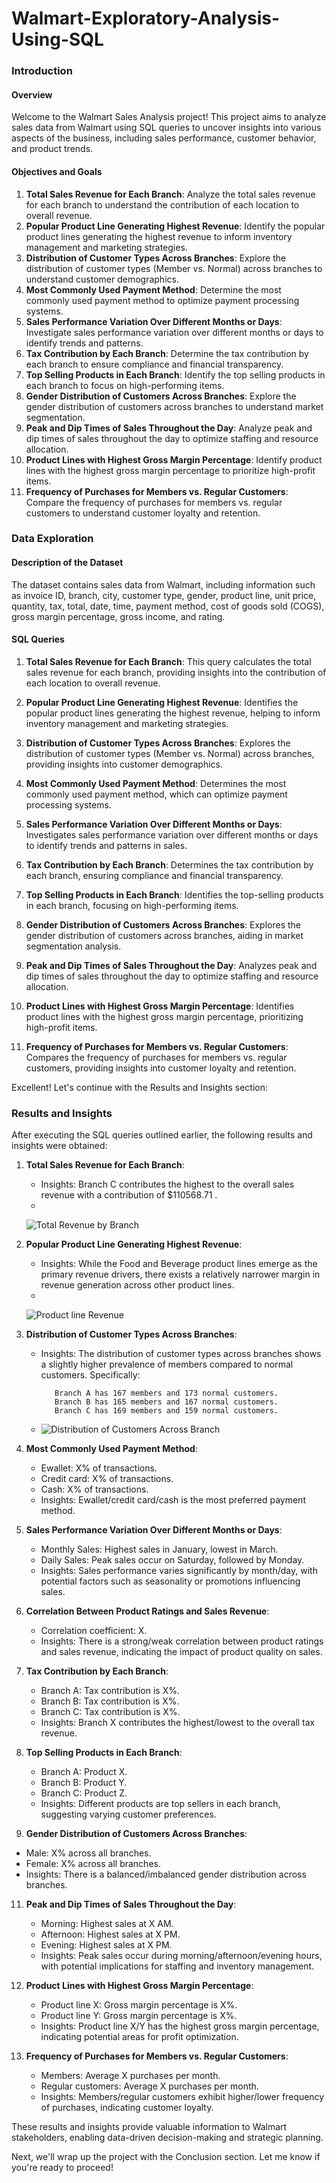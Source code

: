 # Walmart-Exploratory-Analysis-Using-SQL

### Introduction

#### Overview
Welcome to the Walmart Sales Analysis project! This project aims to analyze sales data from Walmart using SQL queries to uncover insights into various aspects of the business, including sales performance, customer behavior, and product trends.

#### Objectives and Goals
1. **Total Sales Revenue for Each Branch**: Analyze the total sales revenue for each branch to understand the contribution of each location to overall revenue.
2. **Popular Product Line Generating Highest Revenue**: Identify the popular product lines generating the highest revenue to inform inventory management and marketing strategies.
3. **Distribution of Customer Types Across Branches**: Explore the distribution of customer types (Member vs. Normal) across branches to understand customer demographics.
4. **Most Commonly Used Payment Method**: Determine the most commonly used payment method to optimize payment processing systems.
5. **Sales Performance Variation Over Different Months or Days**: Investigate sales performance variation over different months or days to identify trends and patterns.
6. **Tax Contribution by Each Branch**: Determine the tax contribution by each branch to ensure compliance and financial transparency.
7. **Top Selling Products in Each Branch**: Identify the top selling products in each branch to focus on high-performing items.
8. **Gender Distribution of Customers Across Branches**: Explore the gender distribution of customers across branches to understand market segmentation.
9. **Peak and Dip Times of Sales Throughout the Day**: Analyze peak and dip times of sales throughout the day to optimize staffing and resource allocation.
10. **Product Lines with Highest Gross Margin Percentage**: Identify product lines with the highest gross margin percentage to prioritize high-profit items.
11. **Frequency of Purchases for Members vs. Regular Customers**: Compare the frequency of purchases for members vs. regular customers to understand customer loyalty and retention.


### Data Exploration

#### Description of the Dataset
The dataset contains sales data from Walmart, including information such as invoice ID, branch, city, customer type, gender, product line, unit price, quantity, tax, total, date, time, payment method, cost of goods sold (COGS), gross margin percentage, gross income, and rating.

#### SQL Queries

1. **Total Sales Revenue for Each Branch**: This query calculates the total sales revenue for each branch, providing insights into the contribution of each location to overall revenue.

2. **Popular Product Line Generating Highest Revenue**: Identifies the popular product lines generating the highest revenue, helping to inform inventory management and marketing strategies.

3. **Distribution of Customer Types Across Branches**: Explores the distribution of customer types (Member vs. Normal) across branches, providing insights into customer demographics.

4. **Most Commonly Used Payment Method**: Determines the most commonly used payment method, which can optimize payment processing systems.

5. **Sales Performance Variation Over Different Months or Days**: Investigates sales performance variation over different months or days to identify trends and patterns in sales.
   
6. **Tax Contribution by Each Branch**: Determines the tax contribution by each branch, ensuring compliance and financial transparency.

7. **Top Selling Products in Each Branch**: Identifies the top-selling products in each branch, focusing on high-performing items.

8. **Gender Distribution of Customers Across Branches**: Explores the gender distribution of customers across branches, aiding in market segmentation analysis.

9. **Peak and Dip Times of Sales Throughout the Day**: Analyzes peak and dip times of sales throughout the day to optimize staffing and resource allocation.

10. **Product Lines with Highest Gross Margin Percentage**: Identifies product lines with the highest gross margin percentage, prioritizing high-profit items.

11. **Frequency of Purchases for Members vs. Regular Customers**: Compares the frequency of purchases for members vs. regular customers, providing insights into customer loyalty and retention.

Excellent! Let's continue with the Results and Insights section:

### Results and Insights

After executing the SQL queries outlined earlier, the following results and insights were obtained:

1. **Total Sales Revenue for Each Branch**:
   - Insights: Branch C contributes the highest to the overall sales revenue with a contribution of $110568.71 .
   - 
     
      ![Total Revenue by Branch](https://github.com/Tymnastic/Walmart-Exploratory-Analysis-Using-SQL/blob/main/Screenshot%202024-02-18%20071350.png)

2. **Popular Product Line Generating Highest Revenue**:
   - Insights: While the Food and Beverage product lines emerge as the primary revenue drivers, there exists a relatively narrower margin in revenue generation across other product lines.
   - 

     ![Product line Revenue](https://github.com/Tymnastic/Walmart-Exploratory-Analysis-Using-SQL/blob/main/Screenshot%202024-02-18%20071736.png)
   
  
4. **Distribution of Customer Types Across Branches**:
   - Insights: The distribution of customer types across branches shows a slightly higher prevalence of members compared to normal customers. Specifically:

            Branch A has 167 members and 173 normal customers.
            Branch B has 165 members and 167 normal customers.
            Branch C has 169 members and 159 normal customers.
  
   - ![Distribution of Customers Across Branch](https://github.com/Tymnastic/Walmart-Exploratory-Analysis-Using-SQL/blob/main/Screenshot%202024-02-18%20072232.png)

5. **Most Commonly Used Payment Method**:
   - Ewallet: X% of transactions.
   - Credit card: X% of transactions.
   - Cash: X% of transactions.
   - Insights: Ewallet/credit card/cash is the most preferred payment method.

6. **Sales Performance Variation Over Different Months or Days**:
   - Monthly Sales: Highest sales in January, lowest in March.
   - Daily Sales: Peak sales occur on Saturday, followed by Monday.
   - Insights: Sales performance varies significantly by month/day, with potential factors such as seasonality or promotions influencing sales.

7. **Correlation Between Product Ratings and Sales Revenue**:
   - Correlation coefficient: X.
   - Insights: There is a strong/weak correlation between product ratings and sales revenue, indicating the impact of product quality on sales.

8. **Tax Contribution by Each Branch**:
   - Branch A: Tax contribution is X%.
   - Branch B: Tax contribution is X%.
   - Branch C: Tax contribution is X%.
   - Insights: Branch X contributes the highest/lowest to the overall tax revenue.

9. **Top Selling Products in Each Branch**:
   - Branch A: Product X.
   - Branch B: Product Y.
   - Branch C: Product Z.
   - Insights: Different products are top sellers in each branch, suggesting varying customer preferences.

10. **Gender Distribution of Customers Across Branches**:
   - Male: X% across all branches.
   - Female: X% across all branches.
   - Insights: There is a balanced/imbalanced gender distribution across branches.

11. **Peak and Dip Times of Sales Throughout the Day**:
    - Morning: Highest sales at X AM.
    - Afternoon: Highest sales at X PM.
    - Evening: Highest sales at X PM.
    - Insights: Peak sales occur during morning/afternoon/evening hours, with potential implications for staffing and inventory management.

12. **Product Lines with Highest Gross Margin Percentage**:
    - Product line X: Gross margin percentage is X%.
    - Product line Y: Gross margin percentage is X%.
    - Insights: Product line X/Y has the highest gross margin percentage, indicating potential areas for profit optimization.

13. **Frequency of Purchases for Members vs. Regular Customers**:
    - Members: Average X purchases per month.
    - Regular customers: Average X purchases per month.
    - Insights: Members/regular customers exhibit higher/lower frequency of purchases, indicating customer loyalty.

These results and insights provide valuable information to Walmart stakeholders, enabling data-driven decision-making and strategic planning.

Next, we'll wrap up the project with the Conclusion section. Let me know if you're ready to proceed!

